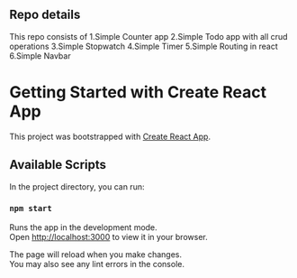 
## Repo details

This repo consists of
    1.Simple Counter app
    2.Simple Todo app with all crud operations
    3.Simple Stopwatch
    4.Simple Timer
    5.Simple Routing in react
    6.Simple Navbar







# Getting Started with Create React App

This project was bootstrapped with [Create React App](https://github.com/facebook/create-react-app).

## Available Scripts

In the project directory, you can run:

### `npm start`

Runs the app in the development mode.\
Open [http://localhost:3000](http://localhost:3000) to view it in your browser.

The page will reload when you make changes.\
You may also see any lint errors in the console.

